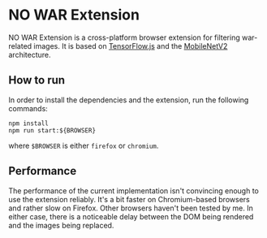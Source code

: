 # NO WAR Extension

NO WAR Extension is a cross-platform browser extension for filtering war-related images. It is based on [TensorFlow.js](https://www.tensorflow.org/js) and the [MobileNetV2](https://arxiv.org/abs/1801.04381) architecture.

## How to run

In order to install the dependencies and the extension, run the following commands:

```shell
npm install
npm run start:${BROWSER}
```
where `$BROWSER` is either `firefox` or `chromium`.

## Performance

The performance of the current implementation isn't convincing enough to use the extension reliably. It's a bit faster on Chromium-based browsers and rather slow on Firefox. Other browsers haven't been tested by me. In either case, there is a noticeable delay between the DOM being rendered and the images being replaced.
